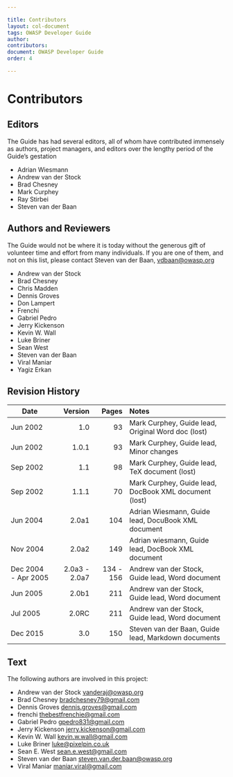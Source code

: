 ```yaml
---

title: Contributors
layout: col-document
tags: OWASP Developer Guide
author:
contributors:
document: OWASP Developer Guide
order: 4

---
```


# Contributors

## Editors
The Guide has had several editors, all of whom have contributed immensely as authors, project managers, and editors over the lengthy period of the Guide’s gestation
- Adrian Wiesmann
- Andrew van der Stock
- Brad Chesney
- Mark Curphey
- Ray Stirbei
- Steven van der Baan

## Authors and Reviewers
The Guide would not be where it is today without the generous gift of volunteer time and effort from many individuals. If you are one of them, and not on this list, please contact Steven van der Baan, vdbaan@owasp.org
- Andrew van der Stock
- Brad Chesney
- Chris Madden
- Dennis Groves
- Don Lampert
- Frenchi
- Gabriel Pedro
- Jerry Kickenson
- Kevin W. Wall
- Luke Briner
- Sean West
- Steven van der Baan
- Viral Maniar
- Yagiz Erkan

## Revision History
| Date | Version | Pages | Notes |
|------|--------:|------:|:-----|
| Jun 2002 | 1.0 | 93 | Mark Curphey, Guide lead, Original Word doc (lost) |
| Jun 2002 | 1.0.1 | 93 | Mark Curphey, Guide lead, Minor changes |
| Sep 2002 | 1.1 | 98 | Mark Curphey, Guide lead, TeX document (lost) |
| Sep 2002 | 1.1.1 | 70 | Mark Curphey, Guide lead, DocBook XML document (lost)   |
| Jun 2004 | 2.0a1 | 104 | Adrian Wiesmann, Guide lead, DocuBook XML document |
| Nov 2004 | 2.0a2 |   149 | Adrian wiesmann, Guide lead, DocBook XML document |
| Dec 2004 - Apr 2005 | 2.0a3 - 2.0a7 | 134 - 156 | Andrew van der Stock, Guide lead, Word document |
| Jun 2005 | 2.0b1 | 211 | Andrew van der Stock, Guide lead, Word document |
| Jul 2005 | 2.0RC | 211 | Andrew van der Stock, Guide lead, Word document |
| Dec 2015 | 3.0 | 150 | Steven van der Baan, Guide lead, Markdown documents



## Text
The following authors are involved in this project:
- Andrew van der Stock <vanderaj@owasp.org>
- Brad Chesney <bradchesney79@gmail.com>
- Dennis Groves <dennis.groves@gmail.com>
- frenchi <thebestfrenchie@gmail.com>
- Gabriel Pedro <gpedro831@gmail.com>
- Jerry Kickenson <jerry.kickenson@gmail.com>
- Kevin W. Wall <kevin.w.wall@gmail.com>
- Luke Briner <luke@pixelpin.co.uk>
- Sean E. West <sean.e.west@gmail.com>
- Steven van der Baan <steven.van.der.baan@owasp.org>
- Viral Maniar <maniar.viral@gmail.com>
